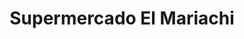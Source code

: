 ---
title: "Supermercado El Mariachi"
url: /columbia/supermercado-el-mariachi/
shop: supermarket
---